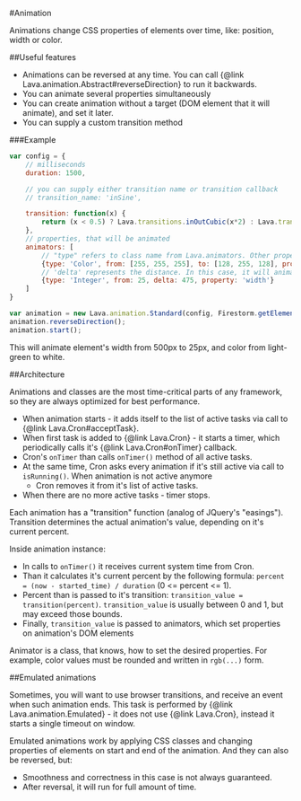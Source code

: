 
#Animation

Animations change CSS properties of elements over time, like: position, width or color.

##Useful features

- Animations can be reversed at any time. You can call {@link Lava.animation.Abstract#reverseDirection} to run it backwards.
- You can animate several properties simultaneously
- You can create animation without a target (DOM element that it will animate), and set it later.
- You can supply a custom transition method

###Example

```javascript
var config = {
	// milliseconds
	duration: 1500,

	// you can supply either transition name or transition callback
	// transition_name: 'inSine',

	transition: function(x) {
		return (x < 0.5) ? Lava.transitions.inOutCubic(x*2) : Lava.transitions.inOutCubic(1 - (x - 0.5)*2);
	},
	// properties, that will be animated
	animators: [
		// "type" refers to class name from Lava.animators. Other properties represent config for that class
		{type: 'Color', from: [255, 255, 255], to: [128, 255, 128], property: 'background-color'},
		// 'delta' represents the distance. In this case, it will animate width from 25px to 500px
		{type: 'Integer', from: 25, delta: 475, property: 'width'}
	]
}

var animation = new Lava.animation.Standard(config, Firestorm.getElementById('example_element'));
animation.reverseDirection();
animation.start();
```

This will animate element's width from 500px to 25px, and color from light-green to white.

##Architecture

Animations and classes are the most time-critical parts of any framework, so they are always optimized for best performance.

- When animation starts - it adds itself to the list of active tasks via call to {@link Lava.Cron#acceptTask}.
- When first task is added to {@link Lava.Cron} - it starts a timer, which periodically calls it's {@link Lava.Cron#onTimer} callback.
- Cron's `onTimer` than calls `onTimer()` method of all active tasks.
- At the same time, Cron asks every animation if it's still active via call to `isRunning()`. When animation is not active anymore
	- Cron removes it from it's list of active tasks.
- When there are no more active tasks - timer stops.

Each animation has a "transition" function (analog of JQuery's "easings"). Transition determines the actual animation's
value, depending on it's current percent.

Inside animation instance:
- In calls to `onTimer()` it receives current system time from Cron.
- Than it calculates it's current percent by the following formula: `percent = (now - started_time) / duration` (0 <= percent <= 1).
- Percent than is passed to it's transition: `transition_value = transition(percent)`.
	`transition_value` is usually between 0 and 1, but may exceed those bounds.
- Finally, `transition_value` is passed to animators, which set properties on animation's DOM elements

Animator is a class, that knows, how to set the desired properties. For example, color values must be rounded and written in `rgb(...)` form.

##Emulated animations

Sometimes, you will want to use browser transitions, and receive an event when such animation ends.
This task is performed by {@link Lava.animation.Emulated} - it does not use {@link Lava.Cron},
instead it starts a single timeout on window.

Emulated animations work by applying CSS classes and changing properties of elements on start and end of the animation.
And they can also be reversed, but:
- Smoothness and correctness in this case is not always guaranteed.
- After reversal, it will run for full amount of time.